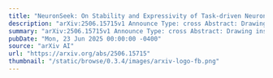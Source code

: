 ```yaml
---
title: "NeuronSeek: On Stability and Expressivity of Task-driven Neurons"
description: "arXiv:2506.15715v1 Announce Type: cross Abstract: Drawing inspiration from our human brain that designs different neurons for different tasks, recent advances in deep learning have explored modifying a network's neurons to develop so-called task-driven neurons. Prototyping task-driven neurons (referred to as NeuronSeek) employs symbolic regression (SR) to discover the optimal neuron formulation and construct a network from these optimized neurons. Along this direction, this work replaces symbolic regression with tensor decomposition (TD) to discover optimal neuronal formulations, offering enhanced stability and faster convergence. Furthermore, we establish theoretical guarantees that modifying the aggregation functions with common activation functions can empower a network with a fixed number of parameters to approximate any continuous function with an arbitrarily small error, providing a rigorous mathematical foundation for the NeuronSeek framework. Extensive empirical evaluations demonstrate that our NeuronSeek-TD framework not only achieves superior stability, but also is competitive relative to the state-of-the-art models across diverse benchmarks. The code is available at https://github.com/HanyuPei22/NeuronSeek."
summary: "arXiv:2506.15715v1 Announce Type: cross Abstract: Drawing inspiration from our human brain that designs different neurons for different tasks, recent advances in deep learning have explored modifying a network's neurons to develop so-called task-driven neurons. Prototyping task-driven neurons (referred to as NeuronSeek) employs symbolic regression (SR) to discover the optimal neuron formulation and construct a network from these optimized neurons. Along this direction, this work replaces symbolic regression with tensor decomposition (TD) to discover optimal neuronal formulations, offering enhanced stability and faster convergence. Furthermore, we establish theoretical guarantees that modifying the aggregation functions with common activation functions can empower a network with a fixed number of parameters to approximate any continuous function with an arbitrarily small error, providing a rigorous mathematical foundation for the NeuronSeek framework. Extensive empirical evaluations demonstrate that our NeuronSeek-TD framework not only achieves superior stability, but also is competitive relative to the state-of-the-art models across diverse benchmarks. The code is available at https://github.com/HanyuPei22/NeuronSeek."
pubDate: "Mon, 23 Jun 2025 00:00:00 -0400"
source: "arXiv AI"
url: "https://arxiv.org/abs/2506.15715"
thumbnail: "/static/browse/0.3.4/images/arxiv-logo-fb.png"
---
```


